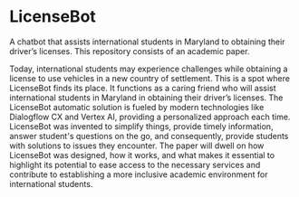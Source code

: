 <h1>LicenseBot</h1>

A chatbot that assists international students in Maryland to obtaining their driver’s licenses.
This repository consists of an academic paper.


Today, international students may experience challenges while obtaining a license to use vehicles in a new country of settlement. 
This is a spot where LicenseBot finds its place. 
It functions as a caring friend who will assist international students in Maryland in obtaining their driver’s licenses. 
The LicenseBot automatic solution is fueled by modern technologies like Dialogflow CX and Vertex AI, providing a personalized approach each time.
LicenseBot was invented to simplify things, provide timely information, answer student's questions on the go, and consequently, provide students with solutions to issues they encounter. 
The paper will dwell on how LicenseBot was designed, how it works, and what makes it essential to highlight its potential to ease access to the necessary services and contribute to establishing a more inclusive academic environment for international students.
